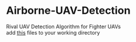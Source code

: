 # Airborne-UAV-Detection
Rival UAV Detection Algorithm for Fighter UAVs  
add [this](https://drive.google.com/drive/folders/1QBASgyERZHDnktAR0emEWmLIq3ajhELx?usp=sharing) files to your working directory 
